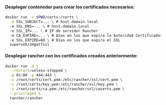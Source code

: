 #### Desplegar contenedor para crear los certificados necesarios:
```bash
docker run -v $PWD/certs:/certs \
  -e SSL_SUBJECT=... \ # host.domain.local
  -e SSL_DNS=... \ # host.domain.local
  -e SSL_IP=... \ # IP de servidor Rancher 
  -e CA_EXPIRE=... \ # Días en los que expira la Autoridad Certificadora
  -e SSL_EXPIRE=60 \ # Días en los que expira el SSL
  superseb/omgwtfssl
```

#### Desplegar rancher con los certificados creados anteriormente:
```bash
docker run -d \
  --restart=unless-stopped \
  -p 81:80 -p 444:443 \
  -v /root/certs/cert.pem:/etc/rancher/ssl/cert.pem \
  -v /root/certs/key.pem:/etc/rancher/ssl/key.pem \
  -v /root/certs/ca.pem:/etc/rancher/ssl/cacerts.pem \
  --privileged \
  rancher/rancher
```